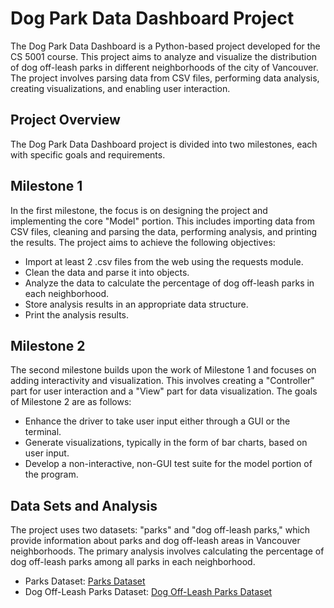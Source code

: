 # Dog Park Data Dashboard Project  
The Dog Park Data Dashboard is a Python-based project developed for the CS 5001 course. This project aims to analyze and visualize the distribution of dog off-leash parks in different neighborhoods of the city of Vancouver. The project involves parsing data from CSV files, performing data analysis, creating visualizations, and enabling user interaction.  

## Project Overview  
The Dog Park Data Dashboard project is divided into two milestones, each with specific goals and requirements.  

## Milestone 1  
In the first milestone, the focus is on designing the project and implementing the core "Model" portion. This includes importing data from CSV files, cleaning and parsing the data, performing analysis, and printing the results. The project aims to achieve the following objectives:  

- Import at least 2 .csv files from the web using the requests module.
- Clean the data and parse it into objects.
- Analyze the data to calculate the percentage of dog off-leash parks in each neighborhood.
- Store analysis results in an appropriate data structure.
- Print the analysis results.  

## Milestone 2  
The second milestone builds upon the work of Milestone 1 and focuses on adding interactivity and visualization. This involves creating a "Controller" part for user interaction and a "View" part for data visualization. The goals of Milestone 2 are as follows:   

- Enhance the driver to take user input either through a GUI or the terminal.
- Generate visualizations, typically in the form of bar charts, based on user input.
- Develop a non-interactive, non-GUI test suite for the model portion of the program.

## Data Sets and Analysis  
The project uses two datasets: "parks" and "dog off-leash parks," which provide information about parks and dog off-leash areas in Vancouver neighborhoods. The primary analysis involves calculating the percentage of dog off-leash parks among all parks in each neighborhood.  

- Parks Dataset: [Parks Dataset](https://opendata.vancouver.ca/explore/dataset/parks/table/?sort=name&location=12,49.25492,-123.10215)
- Dog Off-Leash Parks Dataset: [Dog Off-Leash Parks Dataset](https://opendata.vancouver.ca/explore/dataset/dog-off-leash-parks/table/?location=13,49.23133,-123.08438)
